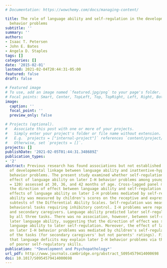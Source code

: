 ```yaml
---
# Documentation: https://wowchemy.com/docs/managing-content/

title: The role of language ability and self-regulation in the development of inattentive--hyperactive
  behavior problems
subtitle: ''
summary: ''
authors:
- Isaac T. Petersen
- John E. Bates
- Angela D. Staples
tags: []
categories: []
date: '2015-02-01'
lastmod: 2021-02-04T20:44:31-05:00
featured: false
draft: false

# Featured image
# To use, add an image named `featured.jpg/png` to your page's folder.
# Focal points: Smart, Center, TopLeft, Top, TopRight, Left, Right, BottomLeft, Bottom, BottomRight.
image:
  caption: ''
  focal_point: ''
  preview_only: false

# Projects (optional).
#   Associate this post with one or more of your projects.
#   Simply enter your project's folder or file name without extension.
#   E.g. `projects = ["internal-project"]` references `content/project/deep-learning/index.md`.
#   Otherwise, set `projects = []`.
projects: []
publishDate: '2021-02-05T01:44:31.348689Z'
publication_types:
- '2'
abstract: Previous research has found associations but not established mechanisms
  of developmental linkage between language ability and inattentive-hyperactive (I-H)
  behavior problems. The present study examined whether self-regulation mediates the
  effect of language ability on later I-H behavior problems among young children (N
  = 120) assessed at 30, 36, and 42 months of age. Cross-lagged panel models tested
  the direction of effect between language ability and self-regulation and longitudinal
  effects of language ability on later I-H problems mediated by self-regulation. Language
  ability was measured by children's scores on the receptive and expressive language
  subtests of the Differential Ability Scales. Self-regulation was measured by three
  behavioral tasks requiring inhibitory control. I-H problems were reported by parents
  and secondary caregivers. Language ability predicted later self-regulation as measured
  by all three tasks. There was no association, however, between self-regulation and
  later language ability, suggesting that the direction of effect was stronger from
  language ability to later self-regulation. Moreover, the effect of language ability
  on later I-H behavior problems was mediated by children's self-regulation in one
  of the tasks (for secondary caregivers' but not parents' ratings). Findings suggest
  that language deficits may explain later I-H behavior problems via their prediction
  of poorer self-regulatory skills.
publication: '*Development and Psychopathology*'
url_pdf: http://www.journals.cambridge.org/abstract_S0954579414000698
doi: 10.1017/S0954579414000698
---
```

